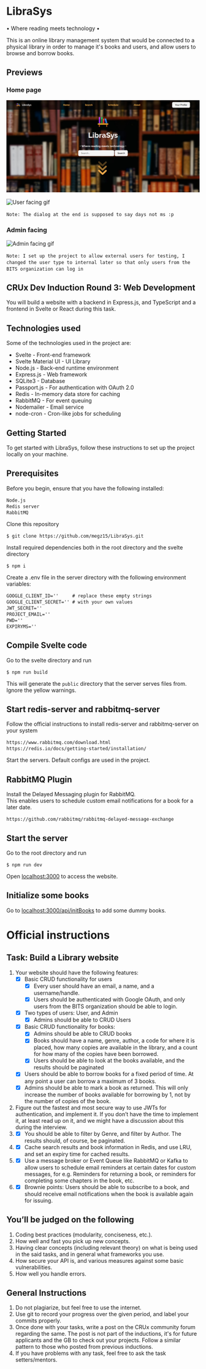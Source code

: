 # LibraSys

• Where reading meets technology •

This is an online library management system that would be connected to a physical library in order to manage it's books and users, and allow users to browse and borrow books.

## Previews

### Home page

![Home page](preview/home.png)

![User facing gif](preview/user.gif)

`Note: The dialog at the end is supposed to say days not ms :p`

### Admin facing

![Admin facing gif](preview/admin.gif)

`Note: I set up the project to allow external users for testing, I changed the user type to internal later so that only users from the BITS organization can log in`


## CRUx Dev Induction Round 3: Web Development

You will build a website with a backend in Express.js, and TypeScript and a frontend in Svelte or React during this task.

## Technologies used

Some of the technologies used in the project are:

* Svelte - Front-end framework
* Svelte Material UI - UI Library
* Node.js - Back-end runtime environment
* Express.js - Web framework
* SQLite3 - Database
* Passport.js - For authentication with OAuth 2.0
* Redis - In-memory data store for caching
* RabbitMQ - For event queuing
* Nodemailer - Email service
* node-cron - Cron-like jobs for scheduling

## Getting Started

To get started with LibraSys, follow these instructions to set up the project locally on your machine.

## Prerequisites

Before you begin, ensure that you have the following installed:

    Node.js
    Redis server
    RabbitMQ

Clone this repository

    $ git clone https://github.com/megz15/LibraSys.git

Install required dependencies both in the root directory and the svelte directory

    $ npm i

Create a .env file in the server directory with the following environment variables:

    GOOGLE_CLIENT_ID=''     # replace these empty strings
    GOOGLE_CLIENT_SECRET='' # with your own values
    JWT_SECRET=''
    PROJECT_EMAIL=''
    PWD=''
    EXPIRYMS=''

## Compile Svelte code

Go to the svelte directory and run

    $ npm run build

This will generate the `public` directory that the server serves files from.<br>
Ignore the yellow warnings.

## Start redis-server and rabbitmq-server

Follow the official instructions to install redis-server and rabbitmq-server on your system

    https://www.rabbitmq.com/download.html
    https://redis.io/docs/getting-started/installation/

Start the servers. Default configs are used in the project.

## RabbitMQ Plugin

Install the Delayed Messaging plugin for RabbitMQ.<br>
This enables users to schedule custom email notifications for a book for a later date.

    https://github.com/rabbitmq/rabbitmq-delayed-message-exchange

## Start the server

Go to the root directory and run

    $ npm run dev

Open [localhost:3000](http://localhost:3000/) to access the website.

## Initialize some books

Go to [localhost:3000/api/initBooks](http://localhost:3000/api/initBooks) to add some dummy books.

# Official instructions

## Task: Build a Library website

1. Your website should have the following features:
    - [x] Basic CRUD functionality for users
        - [x] Every user should have an email, a name, and a username/handle.
        - [x] Users should be authenticated with Google OAuth, and only users from the BITS organization should be able to login.
   - [x] Two types of users: User, and Admin
        - [x] Admins should be able to CRUD Users
    - [x] Basic CRUD functionality for books:
        - [x] Admins should be able to CRUD books
        - [x] Books should have a name, genre, author, a code for where it is placed, how many copies are available in the library, and a count for how many of the copies have been borrowed.
        - [x] Users should be able to look at the books available, and the results should be paginated
    - [x] Users should be able to borrow books for a fixed period of time. At any point a user can borrow a maximum of 3 books.
    - [x] Admins should be able to mark a book as returned. This will only increase the number of books available for borrowing by 1, not by the number of copies of the book.
2. Figure out the fastest and most secure way to use JWTs for authentication, and implement it. If you don’t have the time to implement it, at least read up on it, and we might have a discussion about this during the interview.
3. - [x] You should be able to filter by Genre, and filter by Author. The results should, of course, be paginated.
4. - [x] Cache search results and book information in Redis, and use LRU, and set an expiry time for cached results.
5. - [x] Use a message broker or Event Queue like RabbitMQ or Kafka to allow users to schedule email reminders at certain dates for custom messages, for e.g. Reminders for returning a book, or reminders for completing some chapters in the book, etc.
6. - [x] Brownie points: Users should be able to subscribe to a book, and should receive email notifications when the book is available again for issuing.

## You’ll be judged on the following

1. Coding best practices (modularity, conciseness, etc.).
2. How well and fast you pick up new concepts.
3. Having clear concepts (including relevant theory) on what is being used in the said tasks, and in general what frameworks you use.
4. How secure your API is, and various measures against some basic vulnerabilities.
5. How well you handle errors.

## General Instructions

1. Do not plagiarize, but feel free to use the internet.
2. Use git to record your progress over the given period, and label your commits properly.
3. Once done with your tasks, write a post on the CRUx community forum regarding the same. The post is not part of the inductions, it's for future applicants and the GB to check out your projects. Follow a similar pattern to those who posted from previous inductions.
4. If you have problems with any task, feel free to ask the task setters/mentors.
